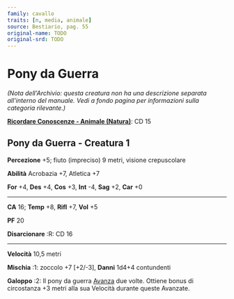 ```yaml
---
family: cavallo
traits: [n, media, animale]
source: Bestiario, pag. 55
original-name: TODO
original-srd: TODO
---
```


# Pony da Guerra

_(Nota dell'Archivio: questa creatura non ha una descrizione separata
all'interno del manuale. Vedi a fondo pagina per informazioni sulla categoria
rilevante.)_

**[Ricordare Conoscenze - Animale (Natura)](/azioni/abilita/ricordare-conoscenze)**:
CD 15

## Pony da Guerra - Creatura 1

**Percezione** +5; fiuto (impreciso) 9 metri, visione crepuscolare

**Abilità** Acrobazia +7, Atletica +7

**For** +4, **Des** +4, **Cos** +3, **Int** -4, **Sag** +2, **Car** +0

---

**CA** 16; **Temp** +8, **Rifl** +7, **Vol** +5

**PF** 20

**Disarcionare** :R: CD 16

---

**Velocità** 10,5 metri

**Mischia** :1: zoccolo +7 \[+2/-3], **Danni** 1d4+4 contundenti

**Galoppo** :2: Il pony da guerra [Avanza](/azioni/base/avanzare) due volte.
Ottiene bonus di circostanza +3 metri alla sua Velocità durante queste Avanzate.
